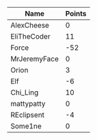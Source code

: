 | Name         | Points |
|--------------|--------|
| AlexCheese   | 0      |
| EliTheCoder  | 11     |
| Force        | -52    |
| MrJeremyFace | 0      |
| Orion        | 3      |
| Elf          | -6     |
| Chi_Ling     | 10     |
| mattypatty   | 0      |
| REclipsent   | -4     |
| Some1ne      | 0      |